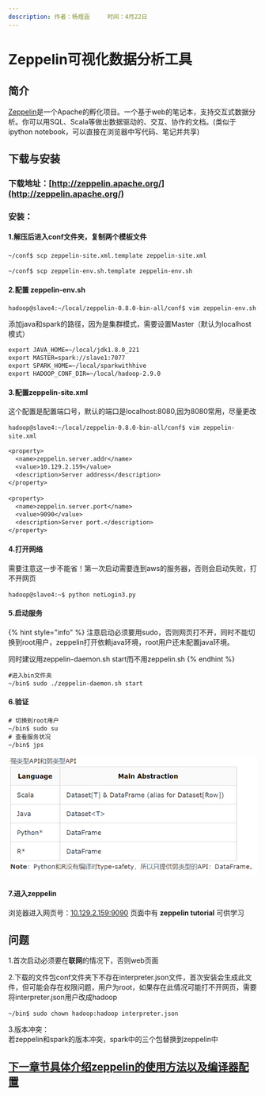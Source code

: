 ```yaml
---
description: 作者：杨煜涵     时间：4月22日
---
```


# Zeppelin可视化数据分析工具

## 简介

 [Zeppelin](https://blog.csdn.net/laozhaokun/article/details/44803061)是一个Apache的孵化项目。一个基于web的笔记本，支持交互式数据分析。你可以用SQL、Scala等做出数据驱动的、交互、协作的文档。\(类似于ipython notebook，可以直接在浏览器中写代码、笔记并共享\)

## 下载与安装

### 下载地址：[http://zeppelin.apache.org/](http://zeppelin.apache.org/)

### 安装：

#### 1.解压后进入conf文件夹，复制两个模板文件

`~/conf$ scp zeppelin-site.xml.template zeppelin-site.xml` 

`~/conf$ scp zeppelin-env.sh.template zeppelin-env.sh`

#### 2.配置 zeppelin-env.sh

`hadoop@slave4:~/local/zeppelin-0.8.0-bin-all/conf$ vim zeppelin-env.sh`

添加java和spark的路径，因为是集群模式，需要设置Master（默认为localhost模式）

```text
export JAVA_HOME=~/local/jdk1.8.0_221
export MASTER=spark://slave1:7077
export SPARK_HOME=~/local/sparkwithhive
export HADOOP_CONF_DIR=~/local/hadoop-2.9.0
```

#### 3.配置zeppelin-site.xml

这个配置是配置端口号，默认的端口是localhost:8080,因为8080常用，尽量更改

`hadoop@slave4:~/local/zeppelin-0.8.0-bin-all/conf$ vim zeppelin-site.xml`

```text
<property>
  <name>zeppelin.server.addr</name>
  <value>10.129.2.159</value>
  <description>Server address</description>
</property>

<property>
  <name>zeppelin.server.port</name>
  <value>9090</value>
  <description>Server port.</description>
</property>
```

#### 4.打开网络

需要注意这一步不能省！第一次启动需要连到aws的服务器，否则会启动失败，打不开网页

`hadoop@slave4:~$ python netLogin3.py`

#### 5.启动服务

{% hint style="info" %}
注意启动必须要用sudo，否则网页打不开，同时不能切换到root用户，zeppelin打开依赖java环境，root用户还未配置java环境。

同时建议用zeppelin-daemon.sh start而不用zeppelin.sh
{% endhint %}

```text
#进入bin文件夹
~/bin$ sudo ./zeppelin-daemon.sh start
```

#### 6.验证

```text
# 切换到root用户
~/bin$ sudo su
# 查看服务状况
~/bin$ jps
```

![&#x542F;&#x52A8;&#x6210;&#x529F;](../../../.gitbook/assets/image%20%2818%29.png)

#### 7.进入zeppelin

浏览器进入网页号：[10.129.2.159:9090](http://10.129.2.159:9090/#/)  页面中有 **zeppelin tutorial** 可供学习

## 问题

1.首次启动必须要在**联网**的情况下，否则web页面

2.下载的文件包conf文件夹下不存在interpreter.json文件，首次安装会生成此文件，但可能会存在权限问题，用户为root，如果存在此情况可能打不开网页，需要将interpreter.json用户改成hadoop

`~/bin$ sudo chown hadoop:hadoop interpreter.json`

3.版本冲突：  
若zeppelin和spark的版本冲突，spark中的三个包替换到zeppelin中

## [下一章节具体介绍zeppelin的使用方法以及编译器配置](zeppelin-pei-zhi-yu-shi-yong.md)

